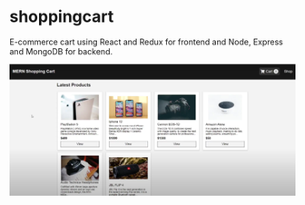 # shoppingcart




E-commerce cart using React and Redux for frontend and Node, Express and MongoDB for backend.



![](vnvsnvoisd.png)
